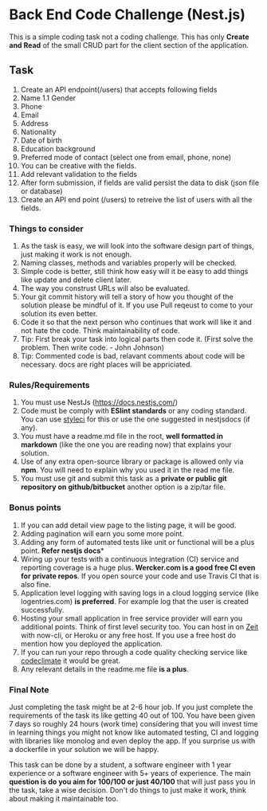 # Back End Code Challenge (Nest.js)

This is a simple coding task not a coding challenge. This has only **Create and Read** of the small CRUD part for the 
client section of the application.

## Task
1. Create an API endpoint(/users) that accepts following fields
 1. Name
  1.1 Gender
  1. Phone 
  1. Email 
  1. Address
  1. Nationality
  1. Date of birth
  1. Education background 
  1. Preferred mode of contact (select one from email, phone, none)
1. You can be creative with the fields.
1. Add relevant validation to the fields
1. After form submission, if fields are valid persist the data to disk (json file or database)
1. Create an API end point (/users) to retreive the list of users with all the fields.

### Things to consider

1. As the task is easy, we will look into the software design part of things, just making it work is not enough.
1. Naming classes, methods and variables properly will be checked.
1. Simple code is better, still think how easy will it be easy to add things like update and delete client later.
1. The way you construst URLs will also be evaluated.
1. Your git commit history will tell a story of how you thought of the solution please be mindful of it. If you use Pull reqeust to come to your solution its even better.
1. Code it so that the next person who continues that work will like it and not hate the code. Think maintainability of code.
1. Tip: First break your task into logical parts then code it. (First solve the problem. Then write code. - John Johnson)
1. Tip: Commented code is bad, relavant comments about code will be necessary. docs are right places will be appriciated.

### Rules/Requirements

1. You  must use NestJs (https://docs.nestjs.com/)
1. Code must be comply with **ESlint standards** or any coding standard. You can use [styleci](https://styleci.io/) for this or use the one suggested in nestjsdocs (if any).
1. You must have a readme.md file in the root, **well formatted in markdown** (like the one you are reading now) that explains your solution.
1. Use of any extra open-source library or package is allowed only via **npm**. You will need to explain why you used it in the read me file.
1. You must use git and submit this task as a **private or public git repository on github/bitbucket** another option is a zip/tar file.

### Bonus points

1. If you can add detail view page to the listing page, it will be good.
1. Adding pagination will earn you some more point.
1. Adding any form of automated tests like unit or functional will be a plus point. **Refer nestjs docs***
1. Wiring up your tests with a continuous integration (CI) service and reporting coverage is a huge plus. **Wercker.com is a good free CI even for private repos**. If you open source your code and use Travis CI that is also fine.
1. Application level logging with saving logs in a cloud logging service (like logentries.com) **is preferred**. For example log that the user is created successfully.
1. Hosting your small application in free service provider will earn you additional points. Think of first level security too. You can host in on [Zeit](https://zeit.co/) with now-cli, or Heroku or any free host. If you use a free host do mention how you deployed the application. 
1. If you can run your repo through a code quality checking service like [codeclimate](https://codeclimate.com/) it would be great. 
1. Any relevant details in the readme.me file **is a plus**.

### Final Note 

Just completing the task might be at 2-6 hour job. If you just complete the requirements of the task its like getting 40 out of 100. You have been given 7 days so roughly 24 hours (work time) considering that you will invest time in learning things you might not know like automated testing, CI and logging with libraries like monolog and even deploy the app. If you surprise us with a dockerfile in your solution we will be happy.

This task can be done by a student, a software engineer with 1 year experience or a software engineer with 5+ years of experience. The main **question is do you aim for 100/100 or just 40/100** that will just pass you in the task, take a wise decision. Don't do things to just make it work, think about making it maintainable too.
